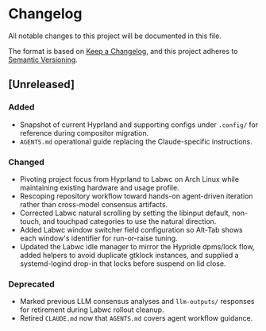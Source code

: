 # Changelog

All notable changes to this project will be documented in this file.

The format is based on [Keep a Changelog](https://keepachangelog.com/en/1.1.0/),
and this project adheres to [Semantic Versioning](https://semver.org/spec/v2.0.0.html).

## [Unreleased]

### Added
- Snapshot of current Hyprland and supporting configs under `.config/` for reference during compositor migration.
- `AGENTS.md` operational guide replacing the Claude-specific instructions.

### Changed
- Pivoting project focus from Hyprland to Labwc on Arch Linux while maintaining existing hardware and usage profile.
- Rescoping repository workflow toward hands-on agent-driven iteration rather than cross-model consensus artifacts.
- Corrected Labwc natural scrolling by setting the libinput default, non-touch, and touchpad categories to use the natural direction.
- Added Labwc window switcher field configuration so Alt-Tab shows each window's identifier for run-or-raise tuning.
- Updated the Labwc idle manager to mirror the Hypridle dpms/lock flow, added helpers to avoid duplicate gtklock instances, and supplied a systemd-logind drop-in that locks before suspend on lid close.

### Deprecated
- Marked previous LLM consensus analyses and `llm-outputs/` responses for retirement during Labwc rollout cleanup.
- Retired `CLAUDE.md` now that `AGENTS.md` covers agent workflow guidance.
